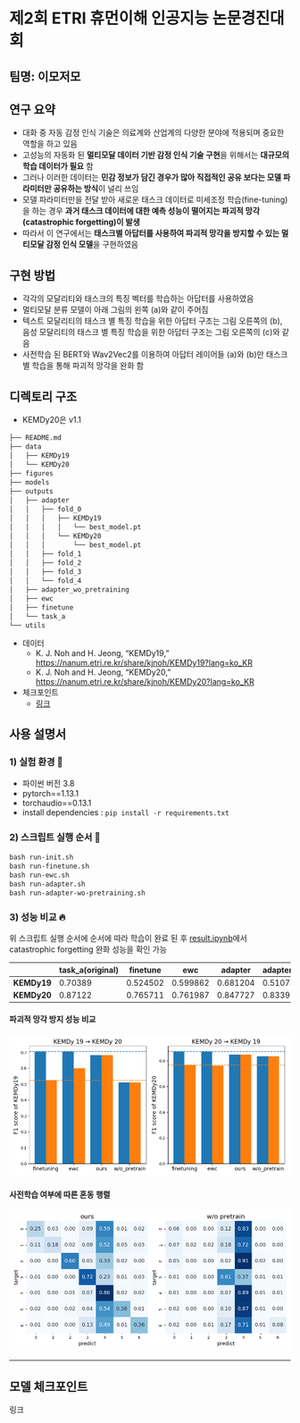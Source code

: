 # 제2회 ETRI 휴먼이해 인공지능 논문경진대회

## 팀명: 이모저모

## 연구 요약
* 대화 중 자동 감정 인식 기술은 의료계와 산업계의 다양한 분야에 적용되며 중요한 역할을 하고 있음
* 고성능의 자동화 된 **멀티모달 데이터 기반 감정 인식 기술 구현**을 위해서는 **대규모의 학습 데이터가 필요** 함
* 그러나 이러한 데이터는 **민감 정보가 담긴 경우가 많아 직접적인 공유 보다는 모델 파라미터만 공유하는 방식**이 널리 쓰임
* 모델 파라미터만을 전달 받아 새로운 태스크 데이터로 미세조정 학습(fine-tuning)을 하는 경우 **과거 태스크 데이터에 대한 예측 성능이 떨어지는 파괴적 망각(catastrophic forgetting)이 발생**
* 따라서 이 연구에서는 **태스크별 아답터를 사용하여 파괴적 망각을 방지할 수 있는 멀티모달 감정 인식 모델**을 구현하였음
## 구현 방법
* 각각의 모달리티와 태스크의 특징 벡터를 학습하는 아답터를 사용하였음
* 멀티모달 분류 모델이 아래 그림의 왼쪽 (a)와 같이 주어짐
* 텍스트 모달리티의 태스크 별 특징 학습을 위한 아답터 구조는 그림 오른쪽의 (b), 음성 모달리티의 태스크 별 특징 학습을 위한 아답터 구조는 그림 오른쪽의 (c)와 같음
* 사전학습 된 BERT와 Wav2Vec2를 이용하여 아답터 레이어들 (a)와 (b)만 태스크별 학습을 통해 파괴적 망각을 완화 함


## 디렉토리 구조
* KEMDy20은 v1.1
```
├── README.md
├── data
│   ├── KEMDy19
│   └── KEMDy20
├── figures
├── models
├── outputs
│   ├── adapter
│   │   ├── fold_0
│   │   │   ├── KEMDy19
│   │   │   │   └── best_model.pt
│   │   │   └── KEMDy20
│   │   │       └── best_model.pt
│   │   ├── fold_1
│   │   ├── fold_2
│   │   ├── fold_3
│   │   └── fold_4
│   ├── adapter_wo_pretraining
│   ├── ewc
│   ├── finetune
│   └── task_a
└── utils
```
* 데이터
  * K. J. Noh and H. Jeong, “KEMDy19,” https://nanum.etri.re.kr/share/kjnoh/KEMDy19?lang=ko_KR 
  * K. J. Noh and H. Jeong, “KEMDy20,” https://nanum.etri.re.kr/share/kjnoh/KEMDy20?lang=ko_KR 
* 체크포인트
  * [링크](https://hyu-my.sharepoint.com/:f:/g/personal/onnoo_hanyang_ac_kr/EoevacD34iBOsz7w2J3bMqQBoSOIfZAN5tD6vqOTRs3NTw?e=wacat9)

## 사용 설명서
### 1) 실험 환경 :sparkling_heart:
* 파이썬 버전 3.8
* pytorch==1.13.1
* torchaudio==0.13.1
* install dependencies : `pip install -r requirements.txt`

### 2) 스크립트 실행 순서 :tada:

```
bash run-init.sh
bash run-finetune.sh
bash run-ewc.sh
bash run-adapter.sh
bash run-adapter-wo-pretraining.sh
```

### 3) 성능 비교 :fire:

위 스크립트 실행 순서에 순서에 따라 학습이 완료 된 후 [result.ipynb](https://github.com/WoongheeLee/continual_erc_etri/blob/master/result.ipynb)에서 catastrophic forgetting 완화 성능을 확인 가능

|   | task_a(original) | finetune | ewc | adapter | adapter_wo_pretrain |
|---|---|---|---|---|---|
| **KEMDy19** | 0.70389 | 0.524502 | 0.599862 | 0.681204 | 0.510747 |
| **KEMDy20** | 0.87122 | 0.765711 | 0.761987 | 0.847727 | 0.833978 |

#### 파괴적 망각 방지 성능 비교
<img src="https://raw.githubusercontent.com/WoongheeLee/continual_erc_etri/master/figures/fig2.png" width="700"/>

#### 사전학습 여부에 따른 혼동 행렬
<img src="https://raw.githubusercontent.com/WoongheeLee/continual_erc_etri/master/figures/fig3.png" width="700"/>

---

## 모델 체크포인트

링크
